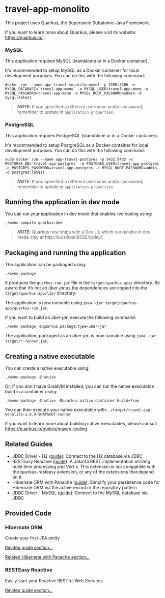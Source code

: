 # travel-app-monolito

This project uses Quarkus, the Supersonic Subatomic Java Framework.

If you want to learn more about Quarkus, please visit its website: https://quarkus.io/ .

### MySQL

This application requires MySQL (standalone or in a Docker container).

It's recommended to setup MySQL as a Docker container for local development purposes. You can do this with the following command:

```
docker run --name app-travel-monolito-mysql -p 3306:3306 -e MYSQL_DATABASE=`travel-app-mono` -e MYSQL_USER=travel-app-mono -e MYSQL_PASSWORD=travel-app-mono -e MYSQL_ROOT_PASSWORD=admin -d mysql:latest
```
> **_NOTE:_** If you specified a different username and/or password, remember to update in ```application.properties```.

### PostgreSQL
This application requires PostgreSQL (standalone or in a Docker container).

It's recommended to setup PostgreSQL as a Docker container for local development purposes. You can do this with the following command:

```
sudo docker run --name app-travel-postgres -p 5432:5432 -e POSTGRES_DB=`travel-app-postgres` -e POSTGRES_USER=travel-app-postgres -e POSTGRES_PASSWORD=travel-app-postgres -e MYSQL_ROOT_PASSWORD=admin -d postgres:latesT
```
> **_NOTE:_** If you specified a different username and/or password, remember to update in ```application.properties```.


## Running the application in dev mode

You can run your application in dev mode that enables live coding using:
```shell script
./mvnw compile quarkus:dev
```

> **_NOTE:_**  Quarkus now ships with a Dev UI, which is available in dev mode only at http://localhost:8080/q/dev/.

## Packaging and running the application

The application can be packaged using:
```shell script
./mvnw package
```
It produces the `quarkus-run.jar` file in the `target/quarkus-app/` directory.
Be aware that it’s not an _über-jar_ as the dependencies are copied into the `target/quarkus-app/lib/` directory.

The application is now runnable using `java -jar target/quarkus-app/quarkus-run.jar`.

If you want to build an _über-jar_, execute the following command:
```shell script
./mvnw package -Dquarkus.package.type=uber-jar
```

The application, packaged as an _über-jar_, is now runnable using `java -jar target/*-runner.jar`.

## Creating a native executable

You can create a native executable using: 
```shell script
./mvnw package -Dnative
```

Or, if you don't have GraalVM installed, you can run the native executable build in a container using: 
```shell script
./mvnw package -Dnative -Dquarkus.native.container-build=true
```

You can then execute your native executable with: `./target/travel-app-monolito-1.0.0-SNAPSHOT-runner`

If you want to learn more about building native executables, please consult https://quarkus.io/guides/maven-tooling.

## Related Guides

- JDBC Driver - H2 ([guide](https://quarkus.io/guides/datasource)): Connect to the H2 database via JDBC
- RESTEasy Reactive ([guide](https://quarkus.io/guides/resteasy-reactive)): A Jakarta REST implementation utilizing build time processing and Vert.x. This extension is not compatible with the quarkus-resteasy extension, or any of the extensions that depend on it.
- Hibernate ORM with Panache ([guide](https://quarkus.io/guides/hibernate-orm-panache)): Simplify your persistence code for Hibernate ORM via the active record or the repository pattern
- JDBC Driver - MySQL ([guide](https://quarkus.io/guides/datasource)): Connect to the MySQL database via JDBC

## Provided Code

### Hibernate ORM

Create your first JPA entity

[Related guide section...](https://quarkus.io/guides/hibernate-orm)

[Related Hibernate with Panache section...](https://quarkus.io/guides/hibernate-orm-panache)


### RESTEasy Reactive

Easily start your Reactive RESTful Web Services

[Related guide section...](https://quarkus.io/guides/getting-started-reactive#reactive-jax-rs-resources)
